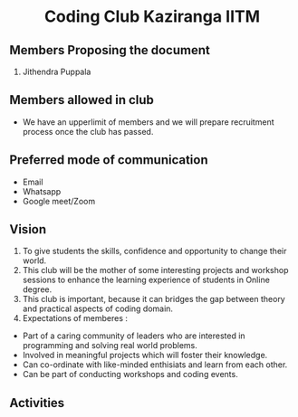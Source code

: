 <h1 align="center">Coding Club Kaziranga IITM</h1>

## Members Proposing the document
1. Jithendra Puppala

## Members allowed in club
- We have an upperlimit of members and we will prepare recruitment process once the club has passed.

## Preferred mode of communication
- Email
- Whatsapp
- Google meet/Zoom

## Vision
1. To give students the skills, confidence and opportunity to change their world.
2. This club will be the mother of some interesting projects and workshop sessions to enhance the learning experience of students in Online degree.
3. This club is important, because it can bridges the gap between theory and practical aspects of coding domain.
4. Expectations of memberes :
 * Part of a caring community of leaders who are interested in programming and solving real world problems.
 * Involved in meaningful projects which will foster their knowledge.
 * Can co-ordinate with like-minded enthisiats and learn from each other.
 * Can be part of conducting workshops and coding events.

## Activities
